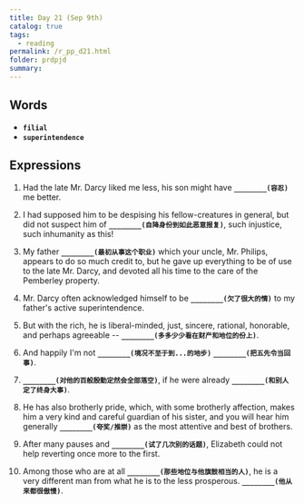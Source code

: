 ```yaml
---
title: Day 21 (Sep 9th)
catalog: true
tags: 
  - reading
permalink: /r_pp_d21.html
folder: prdpjd
summary: 
---
```


## Words

-   <b data-toggle="tooltip" data-original-title="{{site.data.glossary.filial}}">`filial`</b>
-   <b data-toggle="tooltip" data-original-title="{{site.data.glossary.superintendence}}">`superintendence`</b>


## Expressions

1.  Had the late Mr. Darcy liked me less, his son might have <b data-toggle="tooltip" data-original-title="{{site.data.answers.d21_a}}">`________(容忍)`</b> me better.

2.  I had supposed him to be despising his fellow-creatures in general, but did not suspect him of <b data-toggle="tooltip" data-original-title="{{site.data.answers.d21_b}}">`________(自降身份到如此恶意报复)`</b>, such injustice, such inhumanity as this!

3.  My father <b data-toggle="tooltip" data-original-title="{{site.data.answers.d21_c}}">`________(最初从事这个职业)`</b> which your uncle, Mr. Philips, appears to do so much credit to, but he gave up everything to be of use to the late Mr. Darcy, and devoted all his time to the care of the Pemberley property.

4.  Mr. Darcy often acknowledged himself to be <b data-toggle="tooltip" data-original-title="{{site.data.answers.d21_d}}">`________(欠了很大的情)`</b> to my father's active superintendence.

5.  But with the rich, he is liberal-minded, just, sincere, rational, honorable, and perhaps agreeable -- <b data-toggle="tooltip" data-original-title="{{site.data.answers.d21_e}}">`________(多多少少看在财产和地位的份上)`</b>.

6.  And happily I'm not <b data-toggle="tooltip" data-original-title="{{site.data.answers.d21_f}}">`________(境况不至于到...的地步)`</b> <b data-toggle="tooltip" data-original-title="{{site.data.answers.d21_f2}}">`________(把五先令当回事)`</b>.

7.  <b data-toggle="tooltip" data-original-title="{{site.data.answers.d21_g}}">`________(对他的百般殷勤定然会全部落空)`</b>, if he were already <b data-toggle="tooltip" data-original-title="{{site.data.answers.d21_g2}}">`________(和别人定了终身大事)`</b>.

8.  He has also brotherly pride, which, with some brotherly affection, makes him a very kind and careful guardian of his sister, and you will hear him generally <b data-toggle="tooltip" data-original-title="{{site.data.answers.d21_h}}">`________(夸奖/推崇)`</b> as the most attentive and best of brothers.

9.  After many pauses and <b data-toggle="tooltip" data-original-title="{{site.data.answers.d21_i}}">`________(试了几次别的话题)`</b>, Elizabeth could not help reverting once more to the first.

10. Among those who are at all <b data-toggle="tooltip" data-original-title="{{site.data.answers.d21_j}}">`________(那些地位与他旗鼓相当的人)`</b>, he is a very different man from what he is to the less prosperous. <b data-toggle="tooltip" data-original-title="{{site.data.answers.d21_j2}}">`________(他从来都很傲慢)`</b>.
